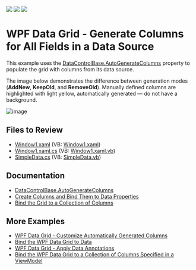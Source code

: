 <!-- default badges list -->
![](https://img.shields.io/endpoint?url=https://codecentral.devexpress.com/api/v1/VersionRange/128648371/22.2.2%2B)
[![](https://img.shields.io/badge/Open_in_DevExpress_Support_Center-FF7200?style=flat-square&logo=DevExpress&logoColor=white)](https://supportcenter.devexpress.com/ticket/details/E1521)
[![](https://img.shields.io/badge/📖_How_to_use_DevExpress_Examples-e9f6fc?style=flat-square)](https://docs.devexpress.com/GeneralInformation/403183)
<!-- default badges end -->

# WPF Data Grid - Generate Columns for All Fields in a Data Source

This example uses the [DataControlBase.AutoGenerateColumns](https://docs.devexpress.com/WPF/DevExpress.Xpf.Grid.DataControlBase.AutoGenerateColumns) property to populate the grid with columns from its data source.

The image below demonstrates the difference between generation modes (**AddNew**, **KeepOld**, and **RemoveOld**). Manually defined columns are highlighted with light yellow, automatically generated — do not have a background.

![image](https://user-images.githubusercontent.com/65009440/209556936-8470d8a6-2878-49a5-908f-f1b70d603d34.png)

## Files to Review

* [Window1.xaml](./CS/Window1.xaml) (VB: [Window1.xaml](./VB/Window1.xaml))
* [Window1.xaml.cs](./CS/ViewModel.cs) (VB: [Window1.xaml.vb](./VB/ViewModel.vb))
* [SimpleData.cs](./CS/SimpleData.cs) (VB: [SimpleData.vb](./VB/SimpleData.vb))

## Documentation

* [DataControlBase.AutoGenerateColumns](https://docs.devexpress.com/WPF/DevExpress.Xpf.Grid.DataControlBase.AutoGenerateColumns)
* [Create Columns and Bind Them to Data Properties](https://docs.devexpress.com/WPF/6094/controls-and-libraries/data-grid/grid-view-data-layout/columns-and-card-fields/create-columns-and-bind-them-to-data-properties)
* [Bind the Grid to a Collection of Columns](https://docs.devexpress.com/WPF/10121/controls-and-libraries/data-grid/examples/mvvm-enhancements/binding-to-a-collection-of-columns)

## More Examples

* [WPF Data Grid - Customize Automatically Generated Columns](https://github.com/DevExpress-Examples/how-to-customize-automatically-generated-columns-e2019)
* [Bind the WPF Data Grid to Data](https://github.com/DevExpress-Examples/how-to-bind-wpf-grid-to-data)
* [WPF Data Grid - Apply Data Annotations](https://github.com/DevExpress-Examples/how-to-apply-data-annotations-e2579)
* [Bind the WPF Data Grid to a Collection of Columns Specified in a ViewModel](https://github.com/DevExpress-Examples/wpf-data-grid-bind-columns-to-viewmodel-collection)
